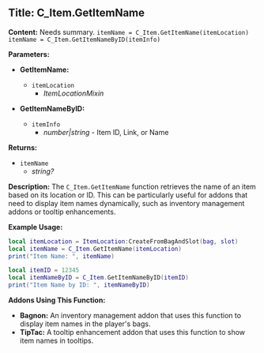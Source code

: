 ## Title: C_Item.GetItemName

**Content:**
Needs summary.
`itemName = C_Item.GetItemName(itemLocation)`
`itemName = C_Item.GetItemNameByID(itemInfo)`

**Parameters:**
- **GetItemName:**
  - `itemLocation`
    - *ItemLocationMixin*

- **GetItemNameByID:**
  - `itemInfo`
    - *number|string* - Item ID, Link, or Name

**Returns:**
- `itemName`
  - *string?*

**Description:**
The `C_Item.GetItemName` function retrieves the name of an item based on its location or ID. This can be particularly useful for addons that need to display item names dynamically, such as inventory management addons or tooltip enhancements.

**Example Usage:**
```lua
local itemLocation = ItemLocation:CreateFromBagAndSlot(bag, slot)
local itemName = C_Item.GetItemName(itemLocation)
print("Item Name: ", itemName)

local itemID = 12345
local itemNameByID = C_Item.GetItemNameByID(itemID)
print("Item Name by ID: ", itemNameByID)
```

**Addons Using This Function:**
- **Bagnon:** An inventory management addon that uses this function to display item names in the player's bags.
- **TipTac:** A tooltip enhancement addon that uses this function to show item names in tooltips.